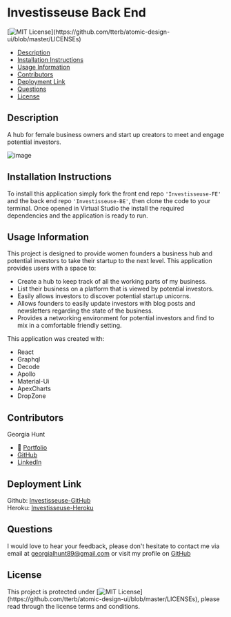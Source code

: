 # Investisseuse Back End

[![MIT License](https://img.shields.io/apm/l/atomic-design-ui.svg?)](https://github.com/tterb/atomic-design-ui/blob/master/LICENSEs)

- [Description](#description)
- [Installation Instructions](#installation-instructions)
- [Usage Information](#usage-information)
- [Contributors](#contributors)
- [Deployment Link](#deployment-link)
- [Questions](#questions)
- [License](#license)

## Description

A hub for female business owners and start up creators to meet and engage potential investors.

![image](https://github.com/GeorgiaHunt89/Investisseuse-FE/blob/main/src/img/Screen%20Shot%202021-08-16%20at%207.28.10%20pm.png?raw=true)

## Installation Instructions

To install this application simply fork the front end repo `'Investisseuse-FE'` and the back end repo `'Investisseuse-BE'`, then clone the code to your terminal. Once opened in Virtual Studio the install the required dependencies and the application is ready to run.

## Usage Information

This project is designed to provide women founders a business hub and potential investors to take their startup to the next level. This application provides users with a space to:

- Create a hub to keep track of all the working parts of my business.
- List their business on a platform that is viewed by potential investors.
- Easily allows investors to discover potential startup unicorns.
- Allows founders to easily update investors with blog posts and newsletters regarding the state of the business.
- Provides a networking environment for potential investors and find to mix in a comfortable friendly setting.

This application was created with:

- React
- Graphql
- Decode
- Apollo
- Material-Ui
- ApexCharts
- DropZone

## Contributors

Georgia Hunt

- 💼 [Portfolio](https://georgiahunt89.github.io/Georgia-Hunt-Portfolio/)<br>
- [GitHub](https://github.com/GeorgiaHunt89/)<br>
- [LinkedIn](https://www.linkedin.com/in/georgialhunt)

## Deployment Link

Github: [Investisseuse-GitHub](https://github.com/GeorgiaHunt89/Investisseuse-FE)<br>
Heroku: [Investisseuse-Heroku](https://gh-investisseuse.herokuapp.com/)

## Questions

I would love to hear your feedback, please don't hesitate to contact me via email at [georgialhunt89@gmail.com](mailto;georgialhunt89@gmail.com) or visit my profile on [GitHub](https://github.com/georgiahunt89)

## License

This project is protected under [![MIT License](https://img.shields.io/apm/l/atomic-design-ui.svg?)](https://github.com/tterb/atomic-design-ui/blob/master/LICENSEs), please read through the license terms and conditions.
